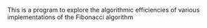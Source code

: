 This is a program to explore the algorithmic efficiencies of various implementations of the Fibonacci algorithm
